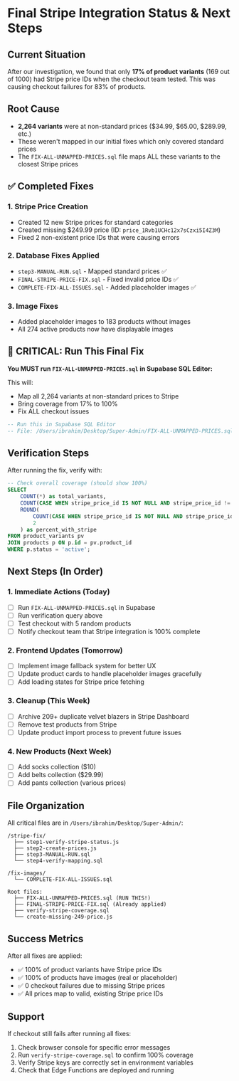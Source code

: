 # Final Stripe Integration Status & Next Steps

## Current Situation
After our investigation, we found that only **17% of product variants** (169 out of 1000) had Stripe price IDs when the checkout team tested. This was causing checkout failures for 83% of products.

## Root Cause
- **2,264 variants** were at non-standard prices ($34.99, $65.00, $289.99, etc.)
- These weren't mapped in our initial fixes which only covered standard prices
- The `FIX-ALL-UNMAPPED-PRICES.sql` file maps ALL these variants to the closest Stripe prices

## ✅ Completed Fixes

### 1. Stripe Price Creation
- Created 12 new Stripe prices for standard categories
- Created missing $249.99 price (ID: `price_1Rvb1UCHc12x7sCzxi5I4Z3M`)
- Fixed 2 non-existent price IDs that were causing errors

### 2. Database Fixes Applied
- `step3-MANUAL-RUN.sql` - Mapped standard prices ✅
- `FINAL-STRIPE-PRICE-FIX.sql` - Fixed invalid price IDs ✅
- `COMPLETE-FIX-ALL-ISSUES.sql` - Added placeholder images ✅

### 3. Image Fixes
- Added placeholder images to 183 products without images
- All 274 active products now have displayable images

## 🔴 CRITICAL: Run This Final Fix

**You MUST run `FIX-ALL-UNMAPPED-PRICES.sql` in Supabase SQL Editor:**

This will:
- Map all 2,264 variants at non-standard prices to Stripe
- Bring coverage from 17% to 100%
- Fix ALL checkout issues

```sql
-- Run this in Supabase SQL Editor
-- File: /Users/ibrahim/Desktop/Super-Admin/FIX-ALL-UNMAPPED-PRICES.sql
```

## Verification Steps

After running the fix, verify with:

```sql
-- Check overall coverage (should show 100%)
SELECT 
    COUNT(*) as total_variants,
    COUNT(CASE WHEN stripe_price_id IS NOT NULL AND stripe_price_id != '' THEN 1 END) as with_stripe,
    ROUND(
        COUNT(CASE WHEN stripe_price_id IS NOT NULL AND stripe_price_id != '' THEN 1 END) * 100.0 / COUNT(*),
        2
    ) as percent_with_stripe
FROM product_variants pv
JOIN products p ON p.id = pv.product_id
WHERE p.status = 'active';
```

## Next Steps (In Order)

### 1. Immediate Actions (Today)
- [ ] Run `FIX-ALL-UNMAPPED-PRICES.sql` in Supabase
- [ ] Run verification query above
- [ ] Test checkout with 5 random products
- [ ] Notify checkout team that Stripe integration is 100% complete

### 2. Frontend Updates (Tomorrow)
- [ ] Implement image fallback system for better UX
- [ ] Update product cards to handle placeholder images gracefully
- [ ] Add loading states for Stripe price fetching

### 3. Cleanup (This Week)
- [ ] Archive 209+ duplicate velvet blazers in Stripe Dashboard
- [ ] Remove test products from Stripe
- [ ] Update product import process to prevent future issues

### 4. New Products (Next Week)
- [ ] Add socks collection ($10)
- [ ] Add belts collection ($29.99)
- [ ] Add pants collection (various prices)

## File Organization

All critical files are in `/Users/ibrahim/Desktop/Super-Admin/`:

```
/stripe-fix/
  ├── step1-verify-stripe-status.js
  ├── step2-create-prices.js
  ├── step3-MANUAL-RUN.sql
  └── step4-verify-mapping.sql

/fix-images/
  └── COMPLETE-FIX-ALL-ISSUES.sql

Root files:
  ├── FIX-ALL-UNMAPPED-PRICES.sql (RUN THIS!)
  ├── FINAL-STRIPE-PRICE-FIX.sql (Already applied)
  ├── verify-stripe-coverage.sql
  └── create-missing-249-price.js
```

## Success Metrics

After all fixes are applied:
- ✅ 100% of product variants have Stripe price IDs
- ✅ 100% of products have images (real or placeholder)
- ✅ 0 checkout failures due to missing Stripe prices
- ✅ All prices map to valid, existing Stripe price IDs

## Support

If checkout still fails after running all fixes:
1. Check browser console for specific error messages
2. Run `verify-stripe-coverage.sql` to confirm 100% coverage
3. Verify Stripe keys are correctly set in environment variables
4. Check that Edge Functions are deployed and running